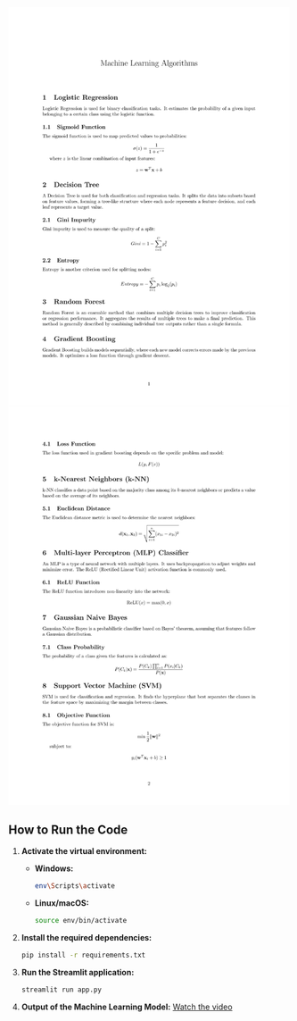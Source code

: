 ![Alt Text](https://github.com/Er-Thomas007/Machine_Learning_for_Analyzing_Student_Academic_Performance/blob/main/Resources/image1.jpg)
![Alt Text](https://github.com/Er-Thomas007/Machine_Learning_for_Analyzing_Student_Academic_Performance/blob/main/Resources/image2.jpg)


## How to Run the Code

1. **Activate the virtual environment:**

   - **Windows:**
     ```bash
     env\Scripts\activate
     ```

   - **Linux/macOS:**
     ```bash
     source env/bin/activate
     ```

2. **Install the required dependencies:**
   ```bash
   pip install -r requirements.txt

3. **Run the Streamlit application:**
   ```bash
   streamlit run app.py

4. **Output of the Machine Learning Model:**
 [Watch the video](https://github.com/Er-Thomas007/Machine_Learning_for_Analyzing_Student_Academic_Performance/blob/main/Resources/output1.mp4)
